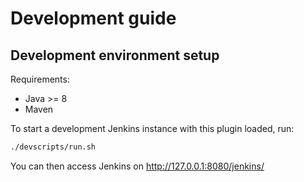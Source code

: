 # Development guide

## Development environment setup

Requirements:

 * Java >= 8
 * Maven

To start a development Jenkins instance with this plugin loaded, run:

~~~bash
./devscripts/run.sh
~~~

You can then access Jenkins on http://127.0.0.1:8080/jenkins/
